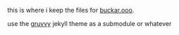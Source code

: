 this is where i keep the files for [buckar.ooo](http://buckar.ooo).

use the [gruvvy](https://github.com/revarcline/gruvvy) jekyll theme as a submodule or whatever
